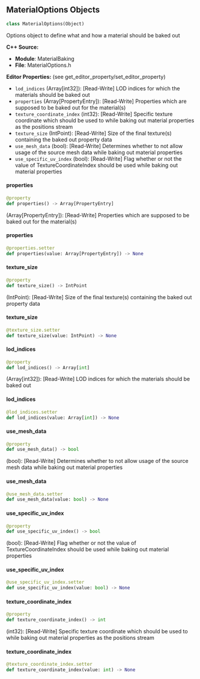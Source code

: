 ## MaterialOptions Objects

```python
class MaterialOptions(Object)
```

Options object to define what and how a material should be baked out

**C++ Source:**

- **Module**: MaterialBaking
- **File**: MaterialOptions.h

**Editor Properties:** (see get_editor_property/set_editor_property)

- ``lod_indices`` (Array[int32]):  [Read-Write] LOD indices for which the materials should be baked out
- ``properties`` (Array[PropertyEntry]):  [Read-Write] Properties which are supposed to be baked out for the material(s)
- ``texture_coordinate_index`` (int32):  [Read-Write] Specific texture coordinate which should be used to while baking out material properties as the positions stream
- ``texture_size`` (IntPoint):  [Read-Write] Size of the final texture(s) containing the baked out property data
- ``use_mesh_data`` (bool):  [Read-Write] Determines whether to not allow usage of the source mesh data while baking out material properties
- ``use_specific_uv_index`` (bool):  [Read-Write] Flag whether or not the value of TextureCoordinateIndex should be used while baking out material properties

<a id="unreal.MaterialOptions.properties"></a>

#### properties

```python
@property
def properties() -> Array[PropertyEntry]
```

(Array[PropertyEntry]):  [Read-Write] Properties which are supposed to be baked out for the material(s)

<a id="unreal.MaterialOptions.properties"></a>

#### properties

```python
@properties.setter
def properties(value: Array[PropertyEntry]) -> None
```

<a id="unreal.MaterialOptions.texture_size"></a>

#### texture_size

```python
@property
def texture_size() -> IntPoint
```

(IntPoint):  [Read-Write] Size of the final texture(s) containing the baked out property data

<a id="unreal.MaterialOptions.texture_size"></a>

#### texture_size

```python
@texture_size.setter
def texture_size(value: IntPoint) -> None
```

<a id="unreal.MaterialOptions.lod_indices"></a>

#### lod_indices

```python
@property
def lod_indices() -> Array[int]
```

(Array[int32]):  [Read-Write] LOD indices for which the materials should be baked out

<a id="unreal.MaterialOptions.lod_indices"></a>

#### lod_indices

```python
@lod_indices.setter
def lod_indices(value: Array[int]) -> None
```

<a id="unreal.MaterialOptions.use_mesh_data"></a>

#### use_mesh_data

```python
@property
def use_mesh_data() -> bool
```

(bool):  [Read-Write] Determines whether to not allow usage of the source mesh data while baking out material properties

<a id="unreal.MaterialOptions.use_mesh_data"></a>

#### use_mesh_data

```python
@use_mesh_data.setter
def use_mesh_data(value: bool) -> None
```

<a id="unreal.MaterialOptions.use_specific_uv_index"></a>

#### use_specific_uv_index

```python
@property
def use_specific_uv_index() -> bool
```

(bool):  [Read-Write] Flag whether or not the value of TextureCoordinateIndex should be used while baking out material properties

<a id="unreal.MaterialOptions.use_specific_uv_index"></a>

#### use_specific_uv_index

```python
@use_specific_uv_index.setter
def use_specific_uv_index(value: bool) -> None
```

<a id="unreal.MaterialOptions.texture_coordinate_index"></a>

#### texture_coordinate_index

```python
@property
def texture_coordinate_index() -> int
```

(int32):  [Read-Write] Specific texture coordinate which should be used to while baking out material properties as the positions stream

<a id="unreal.MaterialOptions.texture_coordinate_index"></a>

#### texture_coordinate_index

```python
@texture_coordinate_index.setter
def texture_coordinate_index(value: int) -> None
```

<a id="unreal.AssetBakeOptions"></a>